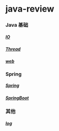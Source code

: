 # java-review

### Java 基础

##### [IO](Java-IO/java-io.md)

##### [Thread](Java-Thread/java-thread.md)

##### [web](Java-Web/java-web.md)

### Spring

##### [Spring](Spring/spring.md)

##### [SpringBoot](Spring/springboot.md)

### 其他

##### [log](Log/log.md)

